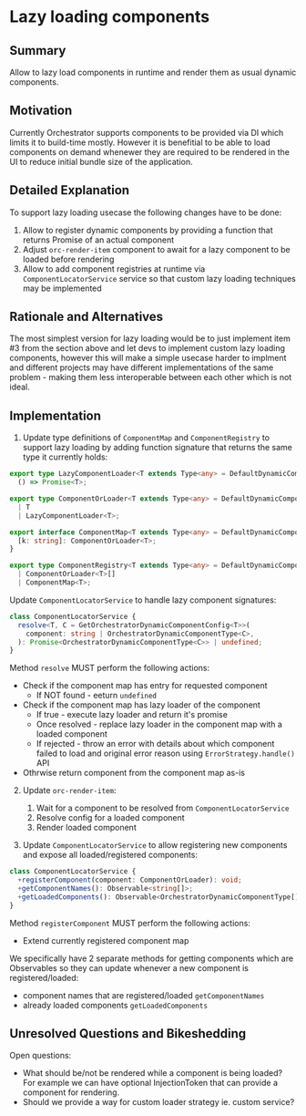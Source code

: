 # Lazy loading components

## Summary

Allow to lazy load components in runtime and render them as usual dynamic components.

## Motivation

Currently Orchestrator supports components to be provided via DI which limits it to build-time mostly.
However it is benefitial to be able to load components on demand whenewer they are required to be rendered in the UI to reduce initial bundle size of the application.

## Detailed Explanation

To support lazy loading usecase the following changes have to be done:

1. Allow to register dynamic components by providing a function that returns Promise of an actual component
2. Adjust `orc-render-item` component to await for a lazy component to be loaded before rendering
3. Allow to add component registries at runtime via `ComponentLocatorService` service so that custom lazy loading techniques may be implemented

## Rationale and Alternatives

The most simplest version for lazy loading would be to just implement item #3 from the section above and let devs to implement custom lazy loading components, however this will make a simple usecase harder to implment and different projects may have different implementations of the same problem - making them less interoperable between each other which is not ideal.

## Implementation

1. Update type definitions of `ComponentMap` and `ComponentRegistry` to support lazy loading by adding function signature that returns the same type it currently holds:

```ts
export type LazyComponentLoader<T extends Type<any> = DefaultDynamicComponent> =
  () => Promise<T>;

export type ComponentOrLoader<T extends Type<any> = DefaultDynamicComponent> =
  | T
  | LazyComponentLoader<T>;

export interface ComponentMap<T extends Type<any> = DefaultDynamicComponent> {
  [k: string]: ComponentOrLoader<T>;
}

export type ComponentRegistry<T extends Type<any> = DefaultDynamicComponent> =
  | ComponentOrLoader<T>[]
  | ComponentMap<T>;
```

Update `ComponentLocatorService` to handle lazy component signatures:

```ts
class ComponentLocatorService {
  resolve<T, C = GetOrchestratorDynamicComponentConfig<T>>(
    component: string | OrchestratorDynamicComponentType<C>,
  ): Promise<OrchestratorDynamicComponentType<C>> | undefined;
}
```

Method `resolve` MUST perform the following actions:

- Check if the component map has entry for requested component
  - If NOT found - eeturn `undefined`
- Check if the component map has lazy loader of the component
  - If true - execute lazy loader and return it's promise
  - Once resolved - replace lazy loader in the component map with a loaded component
  - If rejected - throw an error with details about which component failed to load and original error reason using `ErrorStrategy.handle()` API
- Othrwise return component from the component map as-is

2. Update `orc-render-item`:

   1. Wait for a component to be resolved from `ComponentLocatorService`
   2. Resolve config for a loaded component
   3. Render loaded component

3. Update `ComponentLocatorService` to allow registering new components and expose all loaded/registered components:

```ts
class ComponentLocatorService {
  +registerComponent(component: ComponentOrLoader): void;
  +getComponentNames(): Observable<string[]>;
  +getLoadedComponents(): Observable<OrchestratorDynamicComponentType[]>;
}
```

Method `registerComponent` MUST perform the following actions:

- Extend currently registered component map

We specifically have 2 separate methods for getting components which are Observables so they can update whenever a new component is registered/loaded:

- component names that are registered/loaded `getComponentNames`
- already loaded components `getLoadedComponents`

## Unresolved Questions and Bikeshedding

Open questions:

- What should be/not be rendered while a component is being loaded?
  For example we can have optional InjectionToken that can provide a component for rendering.
- Should we provide a way for custom loader strategy ie. custom service?
